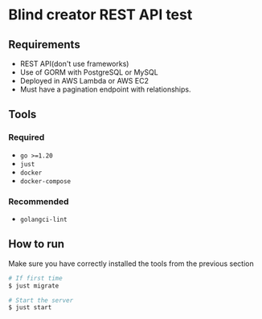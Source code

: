 
# Blind creator REST API test

## Requirements

- REST API(don't use frameworks)
- Use of GORM with PostgreSQL or MySQL
- Deployed in AWS Lambda or AWS EC2
- Must have a pagination endpoint with relationships.

## Tools

### Required

- `go >=1.20`
- `just`
- `docker`
- `docker-compose`

### Recommended

- `golangci-lint`

## How to run

Make sure you have correctly installed the tools from the previous section

```bash
# If first time
$ just migrate

# Start the server
$ just start
```
